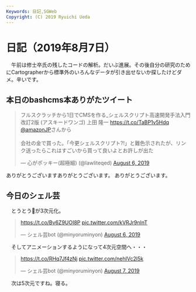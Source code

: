 ```yaml
---
Keywords: 日記,SGWeb
Copyright: (C) 2019 Ryuichi Ueda
---
```


# 日記（2019年8月7日）

　午前は修士卒氏の残したコードの解析。だいぶ進展。その後自分の研究のためにCartographerから標準外のいろんなデータが引き出せないか探したけどダメ。辛いです。

## 本日のbashcms本ありがたツイート

<blockquote class="twitter-tweet" data-partner="tweetdeck"><p lang="ja" dir="ltr">フルスクラッチから1日でCMSを作る_シェルスクリプト高速開発手法入門 改訂2版 (アスキードワンゴ)   上田 隆一 <a href="https://t.co/TaBP1v5Hdq">https://t.co/TaBP1v5Hdq</a> <a href="https://twitter.com/AmazonJP?ref_src=twsrc%5Etfw">@amazonJP</a>さんから<br><br>会社の金で買った。「今更シェルスクリプト?!」と難色示されたが、リンク送ったらこれはすごいから買って良いよとお許しが出た</p>&mdash; 心がポッキー(超極細) (@lawliteqed) <a href="https://twitter.com/lawliteqed/status/1158691262020538368?ref_src=twsrc%5Etfw">August 6, 2019</a></blockquote>
<script async src="https://platform.twitter.com/widgets.js" charset="utf-8"></script>

ありがとうございますありがとうございます。
ありがとうございます。


## 今日のシェル芸

　とうとう💩が3次元化。

<blockquote class="twitter-tweet" data-partner="tweetdeck"><p lang="und" dir="ltr"><a href="https://t.co/Bv6Z9UOI8P">https://t.co/Bv6Z9UOI8P</a> <a href="https://t.co/kVRJr9nlnT">pic.twitter.com/kVRJr9nlnT</a></p>&mdash; シェル芸bot (@minyoruminyon) <a href="https://twitter.com/minyoruminyon/status/1158873482987356160?ref_src=twsrc%5Etfw">August 6, 2019</a></blockquote>
<script async src="https://platform.twitter.com/widgets.js" charset="utf-8"></script>

　そしてアニメーションするようになって4次元空間へ・・・


<blockquote class="twitter-tweet" data-partner="tweetdeck"><p lang="und" dir="ltr"><a href="https://t.co/RHq7Jf4zNj">https://t.co/RHq7Jf4zNj</a> <a href="https://t.co/nehIVc2l5k">pic.twitter.com/nehIVc2l5k</a></p>&mdash; シェル芸bot (@minyoruminyon) <a href="https://twitter.com/minyoruminyon/status/1158909251386933248?ref_src=twsrc%5Etfw">August 7, 2019</a></blockquote>
<script async src="https://platform.twitter.com/widgets.js" charset="utf-8"></script>


　次は5次元ですね。寝る。
